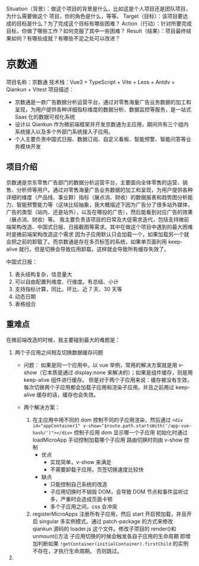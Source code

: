 Situation（背景）：做这个项目的背景是什么，比如这是个人项目还是团队项目，为什么需要做这个
项目，你的角色是什么，等等。
Target（目标）：该项目要达成的目标是什么？为了完成这个目标有哪些困难？
Action（行动）：针对所要完成目标，你做了哪些工作？如何克服了其中一些困难？
Result（结果）：项目最终结果如何？有哪些成就？有哪些不足之处可以改进？

# 京数通

项目名称：京数通
技术栈：Vue3 + TypeScript + Vite + Less + Antdv + Qiankun + Vitest
项目描述：

- 京数通是一款广告数据分析运营平台，通过对零售海量广告业务数据的加工和呈现，为用户提供各种详细指标维度的数据分析、数据监控等服务，是一站式 Saas 化的数据可视化系统
- 设计以 Qiankun 作为微前端框架并开发京数通为主应用，期间共有三个组内系统接入以及多个外部门系统接入子应用。
- 个人主要负责中国式日报、数据订阅、自定义看板、智能预警、智能问答等业务模块开发

## 项目介绍

京数通是京东零售广告部门的数据分析运营平台，主要面向全体零售的运营、销售、分析师等用户。通过对零售海量广告业务数据的加工和呈现，为用户提供各种详细的维度（产品线、事业群）指标（展点消、财收）的数据报表和趋势图分析能力、智能预警能力等（这块比较抽象，我大概描述下因为广告分了很多站外媒体，广告的类型（站内、还是站外），以及在哪投的广告），然后能看到对应广告的效果（展点消、财收）等。
我主要负责该项目的日常及大促需求迭代，包括支持微前端架构改造、中国式日报、日报截图等需求。其中在做这个项目中遇到的最大困难时是微前端架构改造这个需求
因为子应用默认只会加载一个，如果加载另一个就会把之前的卸载了。而京数通是存在多页标签的系统，如果单页面利用 keep-alive 就行。但是切换会导致应用卸载，这样就会导致所有缓存失效了。

中国式日报：

1. 表头结构复杂，信息量大
2. 可以自由配置列维度、行维度。有总结、小计
3. 支持指标计算，同比、环比、近 7 天、30 天等
4. 动态日期
5. 表格组合
<!-- 该需求背景是最开始做京数通 2.0 系统重构的时候，因为在最开始 1.0，实时看板是基于 iframe 的方式接入的。而当时基于老项目技术的限制，没有做微前端改造。而后在重构重提了这次需求，我是本次需求的负责人。 -->

<!-- 而后我主要调研了公司内部以及外部成熟的微前端框架，最终选定了 qiankun。 -->

<!-- 该项目主要的功能模块：自定义报表（能通过底层平台提供的能力（源数据平台），每个报表对应一个数据源和多个维度指标等自定义配置化报表），自定义看板（通过报表的权限及其指标，用户能够自定义配置看板数据。）、中国式日报（复杂报表，支持多个数据源混用配置日报。并且支持固定化的分维度看数，并支持数据订阅日报）等功能。 -->

## 重难点

在微前端改造的时候，我主要碰到最大的难题是：

1. 两个子应用之间相互切换数据缓存问题

   - 问题：
     如果是同一个应用中。以 vue 举例，常用的解决方案就是用 v-show（它本质是通过 display:none 来解决的）；如果是组件缓存，则是用 keep-alive 组件进行缓存。
     但是对于两个子应用来说：缓存被没有生效，每次切换两个子应用都会加载子应用和渲染子应用。并且之前用过 keep-alive 缓存的话，缓存也会失效。

   - 两个解决方案：
     1. 在主应用中用不同的 dom 控制不同的子应用渲染，然后通过
        `<div id="appContainer1" v-show="$route.path.startsWith('/app-vue-hash/')"></div>`
        控制子应用 dom 显示哪一个子应用
        初始化时通过 loadMicroApp 手动控制加载哪个子应用
        路由切换时则由 v-show 控制
        - 优点
          - 实现简单，v-show 来满足
          - 不需要卸载子应用，页签切换速度比较快
        - 缺点
          - 只能控制自己系统的改造
          - 子应用切换时不销毁 DOM，会导致 DOM 节点和事件监听过多，严重时会造成页面卡顿
          - 多个子应用之间，css 会冲突
     2. registerMicroApps 注册所有子应用，然后 start 开启预加载，并且开启 singular 多实例模式。通过 patch-package 的方式来修改 qiankun 源码的 loader.js 这个文件。修改子项目的 render()和 unmount()方法
     子应用切换的时候会触发各自子应用的生命周期
     即增加判断如果 `!getContainer(initialContainer).firstChild` 的实例不存在，才执行生命周期。
     否则跳过。
     <!-- https://developer.aliyun.com/article/1304098?spm=a2c6h.14164896.0.0.470f47c5nvJQSO&scm=20140722.S_community@@%E6%96%87%E7%AB%A0@@1304098._.ID_1304098-RL_%E5%BE%AE%E5%89%8D%E7%AB%AF%E9%A1%B9%E7%9B%AE%E9%9A%BE%E7%82%B9%E8%A7%A3%E5%86%B3-LOC_search~UND~community~UND~item-OR_ser-V_3-P0_0 -->

2.
